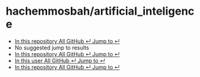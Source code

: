# hachemmosbah/artificial\_inteligence

*  [ In this repository All GitHub ↵ Jump to ↵](hachemmosbah-artificial_inteligence.md)
*  No suggested jump to results
*  [ In this repository All GitHub ↵ Jump to ↵](hachemmosbah-artificial_inteligence.md)
*  [ In this user All GitHub ↵ Jump to ↵](hachemmosbah-artificial_inteligence.md)
*  [ In this repository All GitHub ↵ Jump to ↵](hachemmosbah-artificial_inteligence.md)

